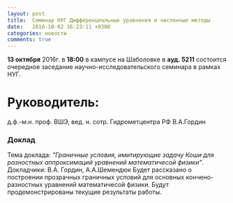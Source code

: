 ```yaml
---
layout: post
title:  Семинар НУГ Дифференциальные уравнения и численные методы
date:   2016-10-02 16:23:11 +0300
categories: новости
comments: true
---
```


**13 октября** 2016г. в **18:00** в кампусе на Шаболовке в **ауд. 5211** состоится очередное заседание научно-исследовательского семинара в рамках НУГ.

# Руководитель:

д.ф.-м.н. проф. ВШЭ, вед. н. сотр. Гидрометцентра РФ В.А.Гордин

### Доклад

Тема доклада: *"Граничные условия, имитирующие задачу Коши для разностных аппроксимаций уравнений математичесой физики"*.
Докладчики: В.А. Гордин, А.А.Шемендюк
Будет рассказано о построении прозрачных граничных условий для основных кончено-разностных уравнений математичесой физики. Будут
продемонстрированы текущие результаты работы.
